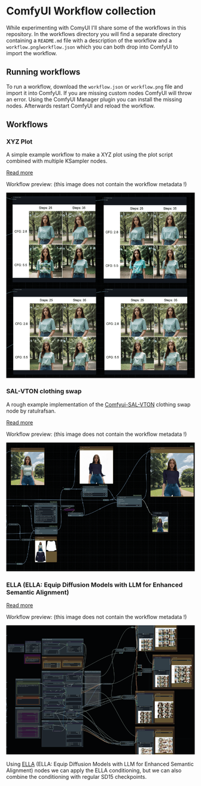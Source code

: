 # ComfyUI Workflow collection

While experimenting with ComyUI I'll share some of the workflows in this repository.
In the workflows directory you will find a separate directory containing a `README.md` file with a description of the workflow and a `workflow.png`/`workflow.json` which you can both drop into ComfyUI to import the workflow.

## Running workflows

To run a workflow, download the `workflow.json` or `workflow.png` file and import it into ComfyUI. If you are missing custom nodes ComfyUI will throw an error. Using the ComfyUI Manager plugin you can install the missing nodes. Afterwards restart ComfyUI and reload the workflow.

## Workflows

### XYZ Plot

A simple example workflow to make a XYZ plot using the plot script combined with multiple KSampler nodes.

[Read more](/workflows/xyz-plot/README.md)

Workflow preview: (this image does not contain the workflow metadata !)

![Workflow](/assets/preview-xyz-plot.png)

### SAL-VTON clothing swap

A rough example implementation of the [Comfyui-SAL-VTON](https://github.com/ratulrafsan/Comfyui-SAL-VTON) clothing swap node by ratulrafsan.

[Read more](/workflows/sal-vton-clothing-swap/README.md)

Workflow preview: (this image does not contain the workflow metadata !)

![Workflow](/assets/preview-sal-vton-clothing-swap.png)

### ELLA (ELLA: Equip Diffusion Models with LLM for Enhanced Semantic Alignment)

[Read more](/workflows/ella/README.md)

Workflow preview: (this image does not contain the workflow metadata !)

![Workflow](/assets/preview-ella.png)

Using [ELLA](https://github.com/TencentQQGYLab/ELLA) (ELLA: Equip Diffusion Models with LLM for Enhanced Semantic Alignment) nodes we can apply the ELLA conditioning, but we can also combine the conditioning with regular SD15 checkpoints.

